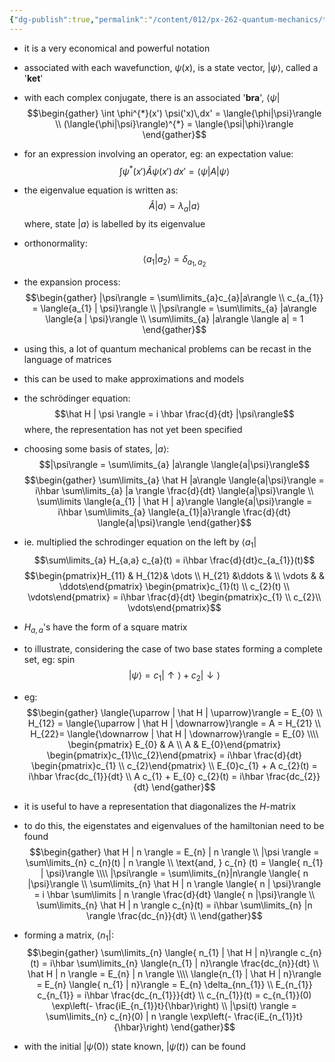 ```yaml
---
{"dg-publish":true,"permalink":"/content/012/px-262-quantum-mechanics/term-2/m-basic-postulates-revisited/px-262-m3-dirac-notation/","noteIcon":"1","created":"2025-08-27T13:15:23.266+01:00","updated":"2025-06-12T18:11:20.000+01:00"}
---
```


- it is a very economical and powerful notation
- associated with each wavefunction, $\psi(x)$, is a state vector, $|\psi\rangle$, called a '**ket**'
- with each complex conjugate, there is an associated '**bra**', $\langle \psi|$
$$\begin{gather}
\int \phi^{*}(x') \psi('x)\,dx' = \langle{\phi|\psi}\rangle \\
 (\langle{\phi|\psi}\rangle)^{*} = \langle{\psi|\phi}\rangle
\end{gather}$$
- for an expression involving an operator, eg: an expectation value:
$$\int \psi^{*} (x') \hat A \psi(x') \, dx' = \langle{\psi | A | \psi}\rangle $$
- the eigenvalue equation is written as:
$$\hat A | a \rangle = \lambda_{a}| a \rangle$$
	where, state $|a\rangle$ is labelled by its eigenvalue

- orthonormality:
$$\langle{a_{1}|a_{2}\rangle}= \delta_{a_{1}, a_{2}}$$

- the expansion process:
$$\begin{gather}
|\psi\rangle = \sum\limits_{a}c_{a}|a\rangle \\
c_{a_{1}} = \langle{a_{1} | \psi}\rangle \\
|\psi\rangle = \sum\limits_{a} |a\rangle \langle{a | \psi}\rangle \\
\sum\limits_{a} |a\rangle \langle a| = 1
\end{gather}$$ 
- using this, a lot of quantum mechanical problems can be recast in the language of matrices
- this can be used to make approximations and models
- the schrödinger equation:
$$\hat H | \psi \rangle = i \hbar \frac{d}{dt} |\psi\rangle$$
	where, the representation has not yet been specified

- choosing some basis of states, $|a\rangle:$
$$|\psi\rangle = \sum\limits_{a} |a\rangle \langle{a|\psi}\rangle$$
$$\begin{gather}
\sum\limits_{a} \hat H |a\rangle \langle{a|\psi}\rangle = i\hbar \sum\limits_{a} |a \rangle \frac{d}{dt} \langle{a|\psi}\rangle \\ 
\sum\limits \langle{a_{1} | \hat H | a}\rangle \langle{a|\psi}\rangle = i\hbar \sum\limits_{a} \langle{a_{1}|a}\rangle \frac{d}{dt} \langle{a|\psi}\rangle
\end{gather}$$
- ie. multiplied the schrodinger equation on the left by $\langle a_{1}|$
$$\sum\limits_{a} H_{a,a} c_{a}(t) = i\hbar \frac{d}{dt}c_{a_{1}}(t)$$
$$\begin{pmatrix}H_{11} & H_{12}& \dots \\
H_{21} &\ddots & \\
\vdots & & \ddots\end{pmatrix}
\begin{pmatrix}c_{1}(t)  \\ c_{2}(t) \\ \vdots\end{pmatrix}
= i\hbar \frac{d}{dt} \begin{pmatrix}c_{1} \\ c_{2}\\ \vdots\end{pmatrix}$$
- $H_{a,a}$'s have the form of a square matrix
- to illustrate, considering the case of two base states forming a complete set, eg: spin
$$|\psi\rangle = c_{1}|\uparrow \rangle+ c_{2}|\downarrow\rangle$$
- eg:
$$\begin{gather}
\langle{\uparrow | \hat H | \uparrow}\rangle = E_{0} \\
H_{12} = \langle{\uparrow | \hat H | \downarrow}\rangle = A = H_{21} \\
H_{22}= \langle{\downarrow | \hat H | \downarrow}\rangle = E_{0} \\\\
\begin{pmatrix} E_{0} & A \\ A & E_{0}\end{pmatrix} \begin{pmatrix}c_{1}\\c_{2}\end{pmatrix} = i\hbar \frac{d}{dt} \begin{pmatrix}c_{1} \\ c_{2}\end{pmatrix} \\
E_{0}c_{1} + A c_{2}(t) = i\hbar \frac{dc_{1}}{dt} \\
A c_{1} + E_{0} c_{2}(t) = i\hbar \frac{dc_{2}}{dt}
\end{gather}$$
- it is useful to have a representation that diagonalizes the $H$-matrix
- to do this, the eigenstates and eigenvalues of the hamiltonian need to be found
$$\begin{gather}
\hat H | n \rangle = E_{n} | n \rangle \\
|\psi \rangle = \sum\limits_{n} c_{n}(t) | n \rangle \\
\text{and, } c_{n} (t) = \langle{ n_{1} | \psi}\rangle \\\\
|\psi\rangle = \sum\limits_{n}|n\rangle \langle{ n |\psi}\rangle \\
\sum\limits_{n} \hat H | n \rangle \langle{ n | \psi}\rangle = i \hbar  \sum\limits | n \rangle \frac{d}{dt} \langle{ n |\psi}\rangle \\
\sum\limits_{n} \hat H | n \rangle c_{n}(t) = i\hbar \sum\limits_{n} |n \rangle \frac{dc_{n}}{dt} \\
\end{gather}$$
- forming a matrix, $\langle n_{1} |:$
$$\begin{gather}
\sum\limits_{n} \langle{ n_{1} | \hat H | n}\rangle c_{n} (t) = i\hbar \sum\limits_{n} \langle{n_{1} | n}\rangle \frac{dc_{n}}{dt} \\
\hat H | n \rangle = E_{n} | n \rangle \\\\
\langle{n_{1} | \hat H | n}\rangle = E_{n} \langle{ n_{1} | n}\rangle = E_{n} \delta_{nn_{1}}  \\
E_{n_{1}} c_{n_{1}} = i\hbar \frac{dc_{n_{1}}}{dt}  \\
c_{n_{1}}(t) = c_{n_{1}}(0) \exp\left(- \frac{iE_{n_{1}}t}{\hbar}\right) \\
|\psi(t) \rangle = \sum\limits_{n} c_{n}(0) | n \rangle  \exp\left(- \frac{iE_{n_{1}}t}{\hbar}\right)
\end{gather}$$
- with the initial $| \psi(0) \rangle$ state known, $|\psi(t)\rangle$ can be found
